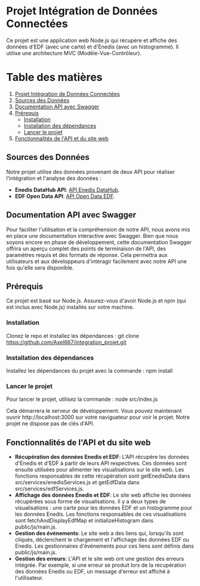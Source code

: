 # Projet Intégration de Données Connectées

Ce projet est une application web Node.js qui récupère et affiche des données d'EDF (avec une carte) et d'Enedis (avec un histogramme). Il utilise une architecture MVC (Modèle-Vue-Contrôleur).

# Table des matières

1. [Projet Intégration de Données Connectées](#projet-intégration-de-données-connectées)
2. [Sources des Données](#sources-des-données)
3. [Documentation API avec Swagger](#documentation-api-avec-swagger)
4. [Prérequis](#prérequis)
   - [Installation](#installation)
   - [Installation des dépendances](#installation-des-dépendances)
   - [Lancer le projet](#lancer-le-projet)
5. [Fonctionnalités de l'API et du site web](#fonctionnalités-de-l-'-api-et-du-site-web)

## Sources des Données

Notre projet utilise des données provenant de deux API pour réaliser l'intégration et l'analyse des données :

- **Enedis DataHub API**: [API Enedis DataHub](https://data.enedis.fr/api/explore/v2.1/console).
- **EDF Open Data API**: [API Open Data EDF](https://opendata.edf.fr/api/v1/console/datasets/1.0/search/).

## Documentation API avec Swagger

Pour faciliter l'utilisation et la compréhension de notre API, nous avons mis en place une documentation interactive avec Swagger. Bien que nous soyons encore en phase de développement, cette documentation Swagger offrira un aperçu complet des points de terminaison de l'API, des paramètres requis et des formats de réponse. Cela permettra aux utilisateurs et aux développeurs d'interagir facilement avec notre API une fois qu'elle sera disponible.

## Prérequis

Ce projet est basé sur Node.js. Assurez-vous d'avoir Node.js et npm (qui est inclus avec Node.js) installés sur votre machine.

### Installation

Clonez le repo et installez les dépendances :
git clone https://github.com/Axel667/integration_projet.git

### Installation des dépendances

Installez les dépendances du projet avec la commande :
npm install

### Lancer le projet
Pour lancer le projet, utilisez la commande :
node src/index.js

Cela démarrera le serveur de développement. Vous pouvez maintenant ouvrir http://localhost:3000 sur votre naviguateur pour voir le projet. Notre projet ne dispose pas de clés d'API.

## Fonctionnalités de l'API et du site web
- **Récupération des données Enedis et EDF**: L'API récupère les données d'Enedis et d'EDF à partir de leurs API respectives. Ces données sont ensuite utilisées pour alimenter les visualisations sur le site web. Les fonctions responsables de cette récupération sont getEnedisData dans src/services/enedisServices.js et getEdfData dans src/services/edfServices.js.
- **Affichage des données Enedis et EDF**: Le site web affiche les données récupérées sous forme de visualisations. Il y a deux types de visualisations : une carte pour les données EDF et un histogramme pour les données Enedis. Les fonctions responsables de ces visualisations sont fetchAndDisplayEdfMap et initializeHistogram dans public/js/main.js.
- **Gestion des événements**: Le site web a des liens qui, lorsqu'ils sont cliqués, déclenchent le chargement et l'affichage des données EDF ou Enedis. Les gestionnaires d'événements pour ces liens sont définis dans public/js/main.js.
- **Gestion des erreurs**: L'API et le site web ont une gestion des erreurs intégrée. Par exemple, si une erreur se produit lors de la récupération des données Enedis ou EDF, un message d'erreur est affiché à l'utilisateur.
